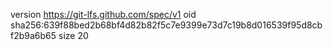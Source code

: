 version https://git-lfs.github.com/spec/v1
oid sha256:639f88bed2b68bf4d82b82f5c7e9399e73d7c19b8d016539f95d8cbf2b9a6b65
size 20
